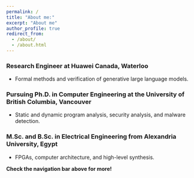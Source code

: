 ```yaml
---
permalink: /
title: "About me:"
excerpt: "About me"
author_profile: true
redirect_from:
  - /about/
  - /about.html
---
```


### Research Engineer at Huawei Canada, Waterloo
- Formal methods and verification of generative large language models.

### Pursuing Ph.D. in Computer Engineering at the University of British Columbia, Vancouver
- Static and dynamic program analysis, security analysis, and malware detection.

### M.Sc. and B.Sc. in Electrical Engineering from Alexandria University, Egypt
- FPGAs, computer architecture, and high-level synthesis.


**Check the navigation bar above for more!**


